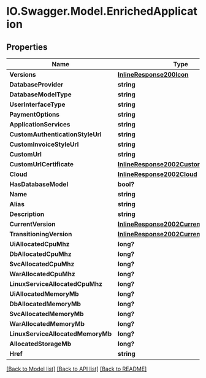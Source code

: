 # IO.Swagger.Model.EnrichedApplication
## Properties

Name | Type | Description | Notes
------------ | ------------- | ------------- | -------------
**Versions** | [**InlineResponse200Icon**](InlineResponse200Icon.md) |  | [optional] 
**DatabaseProvider** | **string** |  | [optional] 
**DatabaseModelType** | **string** |  | [optional] 
**UserInterfaceType** | **string** |  | [optional] 
**PaymentOptions** | **string** |  | [optional] 
**ApplicationServices** | **string** |  | [optional] 
**CustomAuthenticationStyleUrl** | **string** |  | [optional] 
**CustomInvoiceStyleUrl** | **string** |  | [optional] 
**CustomUrl** | **string** |  | [optional] 
**CustomUrlCertificate** | [**InlineResponse2002CustomUrlCertificate**](InlineResponse2002CustomUrlCertificate.md) |  | [optional] 
**Cloud** | [**InlineResponse2002Cloud**](InlineResponse2002Cloud.md) |  | [optional] 
**HasDatabaseModel** | **bool?** |  | [optional] 
**Name** | **string** |  | [optional] 
**Alias** | **string** |  | [optional] 
**Description** | **string** |  | [optional] 
**CurrentVersion** | [**InlineResponse2002CurrentVersion**](InlineResponse2002CurrentVersion.md) |  | [optional] 
**TransitioningVersion** | [**InlineResponse2002CurrentVersion**](InlineResponse2002CurrentVersion.md) |  | [optional] 
**UiAllocatedCpuMhz** | **long?** |  | [optional] 
**DbAllocatedCpuMhz** | **long?** |  | [optional] 
**SvcAllocatedCpuMhz** | **long?** |  | [optional] 
**WarAllocatedCpuMhz** | **long?** |  | [optional] 
**LinuxServiceAllocatedCpuMhz** | **long?** |  | [optional] 
**UiAllocatedMemoryMb** | **long?** |  | [optional] 
**DbAllocatedMemoryMb** | **long?** |  | [optional] 
**SvcAllocatedMemoryMb** | **long?** |  | [optional] 
**WarAllocatedMemoryMb** | **long?** |  | [optional] 
**LinuxServiceAllocatedMemoryMb** | **long?** |  | [optional] 
**AllocatedStorageMb** | **long?** |  | [optional] 
**Href** | **string** |  | [optional] 

[[Back to Model list]](../README.md#documentation-for-models) [[Back to API list]](../README.md#documentation-for-api-endpoints) [[Back to README]](../README.md)

